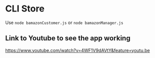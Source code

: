 # CLI Store
Use
`node bamazonCustomer.js` or `node bamazonManager.js`
## Link to Youtube to see the app working
https://www.youtube.com/watch?v=4WF1V9dAVtY&feature=youtu.be
